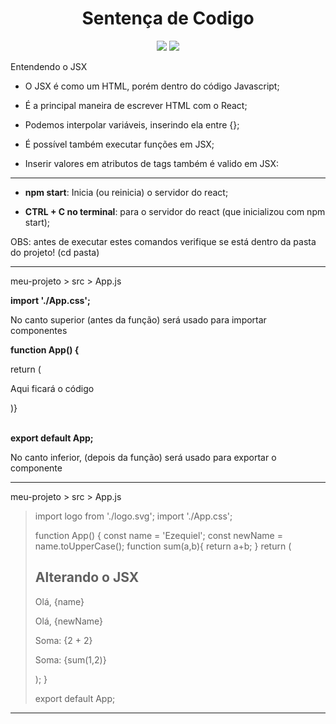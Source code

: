 <h1 align="center"> Sentença de Codigo </h1>

<p align="center">
<img src="http://img.shields.io/static/v1?label=STATUS&message=EM%20DESENVOLVIMENTO&color=GREEN&style=for-the-badge"/>
<img src="https://img.shields.io/static/v1?label=Linguagem de programação&message=React&color=d3d523&style=for-the-badge&logo=React"/>
</p>

<p>Entendendo o JSX

* O JSX é como um HTML, porém dentro do código Javascript;

* É a principal maneira de escrever HTML com o React;

* Podemos interpolar variáveis, inserindo ela entre {};

* É possível também executar funções em JSX;

* Inserir valores em atributos de tags também é valido em JSX:</p>

<hr/>

<p>

* <b>npm start</b>: Inicia (ou reinicia) o servidor do react;

* <b>CTRL + C no terminal</b>: para o servidor do react (que inicializou com npm start);

OBS: antes de executar estes comandos verifique se está dentro da pasta do projeto! (cd pasta)
</p>
<hr/>

<p>
<p>meu-projeto > src > App.js</p>
<b>import './App.css';</b>
<p style="color='#CCC">No canto superior (antes da função) será usado para importar componentes</p>

<b>function App() {</b>
<p>return (</p>
<p style="color='#CCC">Aqui ficará o código</p>
<p>)}</p>
<br/>
<b>export default App;</b>
<p style="color='#CCC">No canto inferior, (depois da função) será usado para exportar o componente</p>
</p>
<hr/>

<p>meu-projeto > src > App.js</p>

>import logo from './logo.svg';
>import './App.css';
>
>function App() {
>  const name = 'Ezequiel';
>  const newName = name.toUpperCase();
>  function sum(a,b){
>    return a+b;
>  }
>  return (
>    <div className="App">
>      <h2>Alterando o JSX</h2>
>      <p>Olá, {name}</p>
>      <p>Olá, {newName}</p>
>      <p>Soma: {2 + 2}</p>
>      <p>Soma: {sum(1,2)}</p>
>    </div>
>  );
>}
>
>export default App;

<hr/>